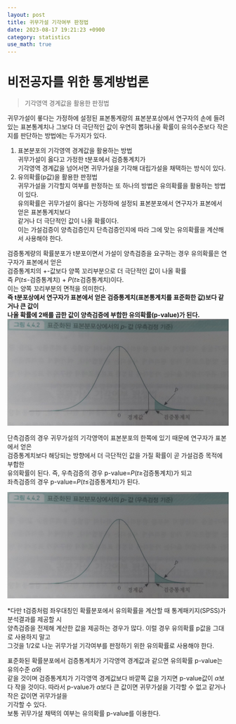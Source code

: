 ```yaml
---
layout: post
title: 귀무가설 기각여부 판정법 
date: 2023-08-17 19:21:23 +0900
category: statistics 
use_math: true
---
```

# 비전공자를 위한 통계방법론    
> 기각영역 경계값을 활용한 판정법     

귀무가설이 롷다는 가정하에 설정된 표본통계량의 표본분포상에서 연구자의 손에 들려있는 표본통계치나 그보다 더 극단적인 값이 우연히 뽑혀나올 확률이 유의수준보다 작은지를 판단하는 방법에는 두가지가 있다.  
1. 표본분포의 기각영역 경계값을 활용하는 방법  
   귀무가설이 옳다고 가정한 t분포에서 검증통계치가  
   기각영역 경계값을 넘어서면 귀무가설을 기각해 대립가설을 채택하는 방식이 있다.
2. 유의확률(p값)을 활용한 판정법  
   귀무가설을 기각할지 여부를 판정하는 또 하나의 방법은 유의확률을 활용하는 방법이 있다.  
   유의확률은 귀무가설이 옳다는 가정하에 설정되 표본분포에서 연구자가 표본에서 얻은 표본통계치보다  
   같거나 더 극단적인 값이 나올 확률이다.  
   이는 가설검증이 양측검증인지 단측검증인지에 따라 그에 맞는 유의확률을 계산해서 사용해야 한다.  
  
검증통계량의 확률분포가 t분포이면서 가설이 양측검증을 요구하는 경우 유의확률은 연구자가 표본에서 얻은  
검증통계치의 +-값보다 양쪽 꼬리부분으로 더 극단적인 값이 나올 확률  
즉 $P(t\leq$-검증통계치) + $P(t\geq$검증통계치)이다.  
이는 양쪽 꼬리부분의 면적을 의미한다.  
**즉 t분포상에서 연구자가 표본에서 얻은 검증통계치(표본통계치를 표준화한 값)보다 같거나 큰 값이**  
**나올 확률에 2배를 곱한 값이 양측검증에 부합한 유의확률(p-value)가 된다.**  
![양측](https://github.com/shina1221/shina1221.github.io/blob/main/_posts/%EB%8F%84%EC%84%9C/%EB%B9%84%EC%A0%84%EA%B3%B5%EC%9E%90%EB%A5%BC%20%EC%9C%84%ED%95%9C%20%ED%86%B5%EA%B3%84%EB%B0%A9%EB%B2%95%EB%A1%A0/img/%EB%8B%A8%EC%B8%A1%EA%B2%80%EC%A0%95_p-value.jpg)  

단측검증의 경우 귀무가설의 기각영역이 표본분포의 한쪽에 있기 때문에 연구자가 표본에서 얻은  
검증통계치보다 해당되는 방향에서 더 극단적인 값을 가질 확률이 곧 가설검증 목적에 부합한  
유의확률이 된다. 즉, 우측검증의 경우 p-value=$P(t\geq$검증통계치)가 되고  
좌측검증의 경우 p-value=$P(t\leq$검증통계치)가 된다.  
  
![단측](https://github.com/shina1221/shina1221.github.io/blob/main/_posts/%EB%8F%84%EC%84%9C/%EB%B9%84%EC%A0%84%EA%B3%B5%EC%9E%90%EB%A5%BC%20%EC%9C%84%ED%95%9C%20%ED%86%B5%EA%B3%84%EB%B0%A9%EB%B2%95%EB%A1%A0/img/%EB%8B%A8%EC%B8%A1%EA%B2%80%EC%A0%95_p-value.jpg)  
  
*다만 t검증처럼 좌우대칭인 확률분포에서 유의확률을 계산할 때 통계패키지(SPSS)가 분석결과를 제공할 시  
양측검증을 전제해 계산한 값을 제공하는 경우가 많다. 이럴 경우 유의확률 p값을 그대로 사용하지 말고  
그것을 1/2로 나눈 귀무가설 기각여부를 판정하기 위한 유의확률로 사용해야 한다.  
  
표준화된 확률분포에서 검증통계치가 기각영역 경계값과 같으면 유의확률 p-value는 유의수준 $\alpha$와  
같을 것이며 검증통계치가 기각영역 경계값보다 바깥쪽 값을 가지면 p-value값이 $\alpha$보다 작을 것이다. 따라서 p-value가 $\alpha$보다 큰 값이면 귀무가설을 기각할 수 없고 같거나 작은 값이면 귀무가설을  
기각할 수 있다.  
보통 귀무가설 채택의 여부는 유의확률 p-value를 이용한다.    
  


  

